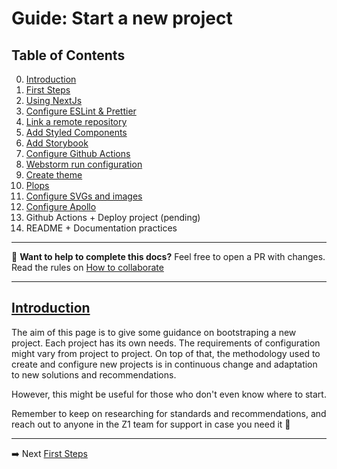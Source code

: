 # Guide: Start a new project

## Table of Contents
  0. [Introduction](#introduction)
  1. [First Steps](./01-first-steps.md)
  3. [Using NextJs](./02-using-nextjs.md)
  4. [Configure ESLint & Prettier](./03-eslint-prettier.md)
  5. [Link a remote repository](./04-link-repository.md)
  6. [Add Styled Components](./05-styled-components.md)
  7. [Add Storybook](./06-storybook.md)
  8. [Configure Github Actions](#configure-github-actions)
  9. [Webstorm run configuration](#webstorm-run-configuration)
  10. [Create theme](#create-theme)
  11. [Plops](#plops)
  12. [Configure SVGs and images](#configure-svgs-images)
  13. [Configure Apollo](#configure-apollo)
  14. Github Actions + Deploy project (pending)
  15. README + Documentation practices
 
---

💪 **Want to help to complete this docs?** 
Feel free to open a PR with changes. Read the rules on [How to collaborate](../how-to-collaborate.md)

---
## [Introduction](#introduction) 

The aim of this page is to give some guidance on bootstraping a new project. Each project has its own needs. The requirements of configuration might vary from project to project. On top of that, the methodology used to create and configure new projects is in continuous change and adaptation to new solutions and recommendations.

However, this might be useful for those who don't even know where to start.

Remember to keep on researching for standards and recommendations, and reach out to anyone in the Z1 team for support in case you need it 🤝


---
➡️ Next [First Steps](./01-first-steps)

